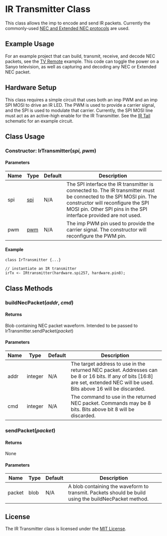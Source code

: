 # IR Transmitter Class

This class allows the imp to encode and send IR packets. Currently the commonly-used [NEC and Extended NEC protocols](http://techdocs.altium.com/display/FPGA/NEC+Infrared+Transmission+Protocol) are used. 

## Example Usage

For an example project that can build, transmit, receive, and decode NEC packets, see the [TV Remote](../examples/) example. This code can toggle the power on a Sanyo television, as well as capturing and decoding any NEC or Extended NEC packet.

## Hardware Setup

This class requires a simple circuit that uses both an imp PWM and an imp SPI MOSI to drive an IR LED. The PWM is used to provide a carrier signal, and the SPI is used to modulate that carrier. Currently, the SPI MOSI line must act as an active-high enable for the IR Transmitter. See the [IR Tail](../ir-tail-sch.pdf) schematic for an example circuit.

## Class Usage

### Constructor: IrTransmitter(*spi, pwm*)

#### Parameters
| Name    | Type    | Default | Description |
|---------|---------|---------|-------------|
| spi     | [spi](https://electricimp.com/docs/api/hardware/spi/) | N/A | The SPI interface the IR transmitter is connected to. The IR transmitter must be connected to the SPI MOSI pin. The constructor will reconfigure the SPI MOSI pin. Other SPI pins in the SPI interface provided are not used. |
| pwm | [pwm](https://electricimp.com/docs/api/hardware/pwm/) | N/A | The imp PWM pin used to provide the carrier signal. The constructor will reconfigure the PWM pin. |

#### Example

```squirrel
class IrTransmitter {...}

// instantiate an IR transmitter
irTx <- IRtransmitter(hardware.spi257, hardware.pin8);
```

## Class Methods

### buildNecPacket(*addr*, *cmd*)

#### Returns
Blob containing NEC packet waveform. Intended to be passed to IrTransmitter.sendPacket(*packet*)

#### Parameters
| Name    | Type    | Default | Description |
|---------|---------|---------|-------------|
| addr     | integer | N/A | The target address to use in the returned NEC packet. Addresses can be 8 or 16 bits. If any of bits [16:8] are set, extended NEC will be used. Bits above 16 will be discarded. |
| cmd | integer | N/A | The command to use in the returned NEC packet. Commands may be 8 bits. Bits above bit 8 will be discarded. |

### sendPacket(*packet*)

#### Returns
None

#### Parameters
| Name    | Type    | Default | Description |
|---------|---------|---------|-------------|
| packet  | blob | N/A | A blob containing the waveform to transmit. Packets should be build using the buildNecPacket method. |

## License 
The IR Transmitter class is licensed under the [MIT License](https://github.com/electricimp/TMD2772/blob/master/LICENSE).